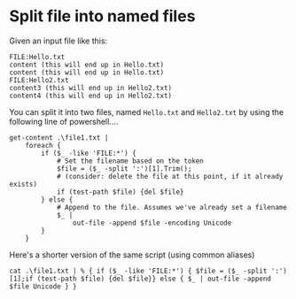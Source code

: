 ﻿# Split file into named files

Given an input file like this:

	FILE:Hello.txt
	content (this will end up in Hello.txt)
	content (this will end up in Hello.txt)
	FILE:Hello2.txt
	content3 (this will end up in Hello2.txt)
	content4 (this will end up in Hello2.txt)

You can split it into two files, named `Hello.txt` and `Hello2.txt` by using the following line of powershell....

	get-content .\file1.txt |
		foreach {
			if ($_ -like 'FILE:*') {
				# Set the filename based on the token
				$file = ($_ -split ':')[1].Trim();
				# (consider: delete the file at this point, if it already exists)
				if (test-path $file) {del $file}
			} else {
				# Append to the file. Assumes we've already set a filename
				$_ |
					out-file -append $file -encoding Unicode
			}
		}

Here's a shorter version of the same script (using common aliases)

	cat .\file1.txt | % { if ($_ -like 'FILE:*') { $file = ($_ -split ':')[1];if (test-path $file) {del $file}} else { $_ | out-file -append $file Unicode } }
